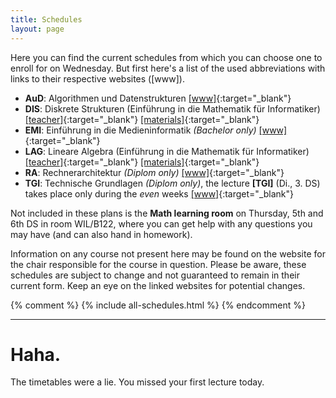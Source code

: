 ```yaml
---
title: Schedules
layout: page
---
```


Here you can find the current schedules from which you can choose one to enroll for on Wednesday. But first here's a list of the used abbreviations with links to their respective websites ([www]).

* **AuD**: Algorithmen und Datenstrukturen
           [[www]](https://www.inf.tu-dresden.de/index.php?node_id=3692){:target="_blank"}
* **DIS**: Diskrete Strukturen (Einführung in die Mathematik für Informatiker)
           [[teacher]](http://www.math.tu-dresden.de/~bodirsky/Inf-B-110-diskrete-Strukturen-2015.html){:target="_blank"}
           [[materials]](http://tu-dresden.de/Members/antje.noack/dateien/einfmathinf){:target="_blank"}
* **EMI**: Einführung in die Medieninformatik *(Bachelor only)*
           [[www]](https://www.inf.tu-dresden.de/index.php?node_id=2523){:target="_blank"}
* **LAG**: Lineare Algebra (Einführung in die Mathematik für Informatiker)
           [[teacher]](http://www.math.tu-dresden.de/~baumann/lineare_algebra___einfuehrung_in_die_mathematik_fuer_informatiker.html){:target="_blank"}
           [[materials]](http://tu-dresden.de/Members/antje.noack/dateien/einfmathinf){:target="_blank"}
* **RA**:  Rechnerarchitektur *(Diplom only)*
           [[www]](http://tu-dresden.de/die_tu_dresden/fakultaeten/fakultaet_informatik/tei/vlsi/lehre/lehrmat/ra_i_vlsi){:target="_blank"}
* **TGI**: Technische Grundlagen *(Diplom only)*, the lecture **[TGI]** (Di., 3. DS) takes place only during the *even* weeks
           [[www]](http://tu-dresden.de/die_tu_dresden/fakultaeten/fakultaet_informatik/tei/vlsi/lehre/lehrmat/tg_vlsi){:target="_blank"}

Not included in these plans is the **Math learning room** on Thursday, 5th and 6th DS in room WIL/B122, where you can get help with any questions you may have (and can also hand in homework).

Information on any course not present here may be found on the website for the chair responsible for the course in question. Please be aware, these schedules are subject to change and not guaranteed to remain in their current form. Keep an eye on the linked websites for potential changes.

{% comment %}
{% include all-schedules.html %}
{% endcomment %}

---

# Haha.
The timetables were a lie. You missed your first lecture today.
